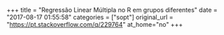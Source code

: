 +++
title = "Regressão Linear Múltipla no R em grupos diferentes"
date = "2017-08-17 01:55:58"
categories = ["sopt"]
original_url = "https://pt.stackoverflow.com/q/229764"
at_home="no"
+++

